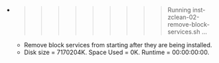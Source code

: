 * >>>>>>>>> Running inst-zclean-02-remove-block-services.sh ...
  * Remove block services from starting after they are being installed.
  * Disk size = 7170204K. Space Used = 0K. Runtime = 00:00:00:00.
